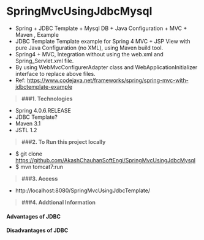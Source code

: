 # SpringMvcUsingJdbcMysql

* Spring + JDBC Template + Mysql DB + Java Configuration + MVC + Maven , Example
* JDBC Template Template example for Spring 4 MVC + JSP View with pure Java Configuration (no XML), using Maven build tool.
* Spring4 + MVC, Integration without using the web.xml and Spring_Servlet.xml file. 
* By using WebMvcConfigurerAdapter class and WebApplicationInitializer interface to replace above files.
* Ref: https://www.codejava.net/frameworks/spring/spring-mvc-with-jdbctemplate-example

> **###1. Technologies**
* Spring 4.0.6.RELEASE
* JDBC Template?
* Maven 3.1
* JSTL 1.2

> **###2. To Run this project locally**
* $ git clone https://github.com/AkashChauhanSoftEngi/SpringMvcUsingJdbcMysql
* $ mvn tomcat7:run

> **###3.  Access** 
* http://localhost:8080/SpringMvcUsingJdbcTemplate/

> **###4. Addtional Information**
#### Advantages of JDBC

#### Disadvantages of JDBC
